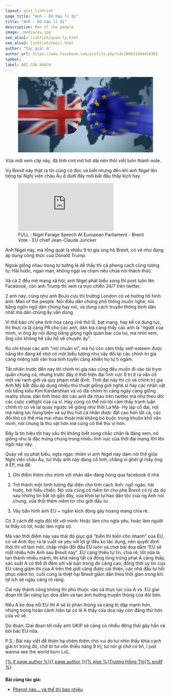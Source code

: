 ```yaml
---
layout: post_linhtinh
page_title: "Anh - EU hậu li dị"
title: "Anh - EU hậu li dị"
description: Man of the people
image: /media/eu.jpg
see_also1: linhtinh/quan-ly.html
see_also2: linhtinh/email.html
author: "Tác giả: G"
author_url: https://www.facebook.com/profile.php?id=100011684418381
symbol: 
label: BÀI CỦA KHÁCH
---
```


<figure>
  <div class="img-container">
  <img src="/media/eu.jpg" alt="Anh vs EU">
  </div>
</figure>

Vừa mới xem clip này, đã tính cmt mờ hơi dài nên thôi viết luôn thành note.
 
Vụ Brexit này thật ra tôi cũng có đọc và biết nhưng đến khi anh Nigel lên tiếng tại Nghị viện châu Âu ở dưới đây mới bắt đầu thấy kịch hay.

<figure>
  <div class="video-container">
	<iframe src="https://www.youtube.com/embed/T4ZTuh52wXE" frameborder="0" allowfullscreen></iframe>
  </div>
  <figcaption>FULL : Nigel Farage Speech At European Parliament - Brexit Vote - EU chief Jean-Claude Juncker</figcaption>
</figure>

Anh Nigel này, mà tổng quát là nhiều 9 trị gia ủng hộ Brexit, có vẻ như đang áp dụng công thức của Donald Trump.

Ngoài giống nhau trong tư tưởng là dễ thấy thì cả phong cách cũng tương tự: Hài hước, ngạo mạn, không ngại va chạm nếu chưa nói thách thức.

Và cả 2 đều mê mạng xã hội, anh Nigel phát biểu xong thì post luôn lên Facebook, còn anh Trump thì xem ra trực chiến 24/7 trên twitter.

2 anh này, cũng như anh BoJo cựu thị trưởng London có vẻ hướng tới hình ảnh: Man of the people. Nói điều dân chúng phổ thông muốn nghe, nói bằng ngôn ngữ dân chúng hay nói, và dùng cách truyền thông bình dân nhất mà dân chúng ấy vẫn dùng.

Vì thế báo chí phe tinh hoa càng chê thô lỗ, bạt mạng, hay kể cả dung tục, thì thực ra là càng PR cho các anh, dân kia càng thấy các anh là “người của mình, vì ông ấy nói đúng bằng giọng ngồi quán bar của tui, mà nhìn xem, ổng còn không hề xấu hổ về chuyện ấy”.

Ko chỉ khoái các anh “nói chuẩn vl”, mà họ còn cảm thấy self-esteem được nâng lên đáng kể nhờ có một biểu tượng như vậy đối lại các chính trị gia càng miệng lưỡi văn hoa tinh tuyển càng khiến họ tự ti ngầm.

Tất nhiên trước đến nay thì chính trị gia nào cũng đều muốn đi vào tái trym quần chúng cả, nhưng trước đây ở thời hiện đại lĩnh vực 9 trị ít ra vẫn có một vài ranh giới và quy phạm nhất định. Thời đại này thì có vẻ chính trị gia Anh Mỹ bắt đầu áp dụng nhiều thủ thuật giống giới nghệ sĩ hay các nhân vật nổi tiếng kiểu Kim Kardarshian và võ đài chính trị càng ngày càng giống reality show, dân tình theo dõi các anh đá nhau trên twitter mà như theo dõi các cuộc catfight của ca sĩ. Hay cũng có thể nói tôi cảm thấy tranh luận chính trị có vẻ lại quay ngược về giống như thời La Mã- Hy lạp cổ đại, nơi mà năng lực hùng biện và sự thu hút cá nhân được đặt cao hơn tất cả, các đối thủ có thể mỉa mai nhau thoải mái không bó buộc trong khuôn khổ văn minh, nói chung là thú vật hơn mà cũng có thể thú vị hơn.

Đây là tín hiệu tốt hay xấu thì không biết song chắc chắn là đáng xem, nó giống như là đặc trưng chung trong nhiều lĩnh vực của thời đại mạng XH lên ngôi này vậy.

Quay về vụ phát biểu, ngta ngạc nhiên vì anh Nigel này dám nói thế giữa Nghị viện châu Âu, tui thấy anh này đang cố tình, chẳng vì ghét gì mấy ông ở EP, mà để:
 
1. Ghi điểm thêm cho mình với nhân dân đang hóng qua facebook ở nhà

2. Trở thành một hình tượng đại diện cho tính cách Anh: ngổ ngáo, hài hước, hơi hiếu chiến. Nó vừa củng cố niềm tin cho phe Brexit có tý do dự sau những tin bất lợi gần đây, vừa khơi lại tự hào dân tộc của ng Anh nói chung, vừa thổi thêm niềm tin cho giới đầu tư.

3. Vấy bẩn hình ảnh EU + ngầm kích động gây hoang mang chia rẽ.

Có 3 cách để ngta đối tốt với mình: Hoặc làm cho ngta yêu, hoặc làm người ta thấy có lợi, hoặc làm ngta sợ.  

Mà vào thời điểm này sau thái độ giục giã “biến thì biến cho nhanh” của EU, có vẻ Anh đọc ra là vuốt ve yêu với lợi gì đều ko tác dụng, nên quyết định thôi thì vỡ làm môi, chấp nhận đối đầu EU luôn và chơi bài doạ dẫm “EU sẽ mất nhiều hơn Anh sau Brexit này”.
EU càng thiếu tự tin, chia rẽ, tốt nữa là tan thành nhiều mảnh, thì khả năng tất cả đồng lòng trừng phạt A càng thấp, xác suất A có thể đi đêm với vài bạn trong đó càng cao, đồng thời uy tín của EU càng giảm thì của A trên thế giới càng được cải thiện, các nhà đầu tư hồi phục niềm tin, cuối cùng là thiệt hại Brexit giảm dần theo thời gian trong khi lợi ích sẽ ngày càng rõ ràng.

Cái này thành công không thì phù thuộc vào cả thực lực của A vs. EU giai đoạn tới lẫn năng lực doạ dẫm và tạo ảnh hưởng truyền thông của đôi bên.

Nếu A ko doạ nổi EU thì A sẽ bị phản thùng và càng bị dập mạnh hơn, nhưng trong hoàn cảnh hiện tại có lẽ A thấy cửa doạ này còn đáng thử hơn cửa vỗ về.

Dự đoán: Giai đoạn tới mấy anh UKIP sẽ càng có nhiều động thái gây hấn và bôi bác EU nữa.

P.S.: Bài này viết để thiên hạ chém thêm cho vui do tui nhìn thấy khía cạnh giải trí trong đó, chớ bt tui vốn thiểu năng 9 trị, tui nói gì chớ có tin, I just wanna see the world burn LoL.

<p style="padding-bottom:0.6em"><a rel="author" href="{% if page.author_url %}{{ page.author_url }}{% else %}/about.html{% endif %}">{% if page.author %}{{ page.author }}{% else %}Trương Hồng Thi{% endif %}</a></p>

__Bài cùng tác giả:__  

- [Phenol nào... và thế thì bao nhiêu](/guest/phenol.html)